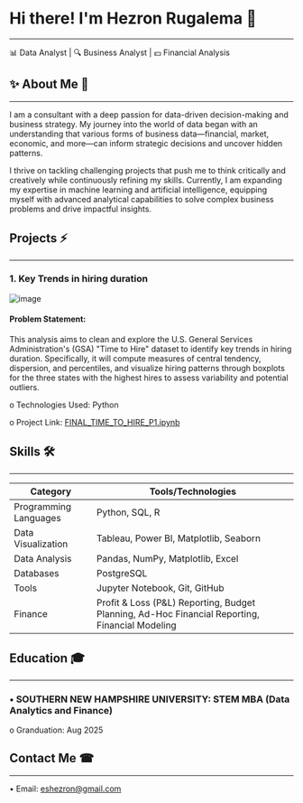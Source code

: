 
# Hi there! I'm Hezron Rugalema 🤝
********************************************************************************************************
📊 Data Analyst | 🔍 Business Analyst | 💵 Financial Analysis

## ✨ About Me 🔭
********************************************************************************************************
I am a consultant with a deep passion for data-driven decision-making and business strategy. My journey into the world of data began with an understanding that various forms of business data—financial, market, economic, and more—can inform strategic decisions and uncover hidden patterns.

I thrive on tackling challenging projects that push me to think critically and creatively while continuously refining my skills. Currently, I am expanding my expertise in machine learning and artificial intelligence, equipping myself with advanced analytical capabilities to solve complex business problems and drive impactful insights.

## Projects ⚡
********************************************************************************************************
### 1. Key Trends in hiring duration
![image](https://github.com/user-attachments/assets/ef5e01b7-2b33-44e5-bd5d-b7fddb8aa313)
#### Problem Statement:

This analysis aims to clean and explore the U.S. General Services Administration's (GSA) "Time to Hire" dataset to identify key trends in hiring duration. Specifically, it will compute measures of central tendency, dispersion, and percentiles, and visualize hiring patterns through boxplots for the three states with the highest hires to assess variability and potential outliers.

o Technologies Used: Python

o Project Link: [FINAL_TIME_TO_HIRE_P1.ipynb](https://github.com/TechFlowIntel/Hezron-Data-Science-Portfolio/blob/main/FINAL_TIME_TO_HIRE_P1.ipynb) 

## Skills 🛠️
********************************************************************************************************
| **Category**         | **Tools/Technologies**                                                                          | 
|----------------------|-------------------------------------------------------------------------------------------------|
| Programming Languages| Python, SQL, R                                                                                  |
| Data Visualization   | Tableau, Power BI, Matplotlib, Seaborn                                                          |
| Data Analysis        | Pandas, NumPy, Matplotlib, Excel                                                                |
| Databases            | PostgreSQL                                                                                      |
| Tools                | Jupyter Notebook, Git, GitHub                                                                   |
| Finance              | Profit & Loss (P&L) Reporting, Budget Planning, Ad-Hoc Financial Reporting, Financial Modeling  |


## Education 🎓
********************************************************************************************************
### • SOUTHERN NEW HAMPSHIRE UNIVERSITY: STEM MBA (Data Analytics and Finance) 

o Granduation: Aug 2025

## Contact Me ☎
********************************************************************************************************
• Email: eshezron@gmail.com
